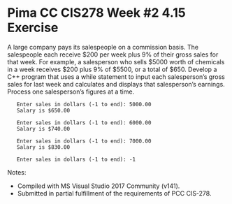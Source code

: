 # Pima CC CIS278 Week #2 4.15 Exercise

A large company pays its salespeople on a commission basis. The salespeople each receive $200 per week plus 9% of their gross sales for that week. For example, a salesperson who sells $5000 worth of chemicals in a week receives $200 plus 9% of $5500, or a total of $650. Develop a C++ program that uses a while statement to input each salesperson’s gross sales for last week and calculates and displays that salesperson’s earnings. Process one salesperson’s figures at a time.
```text
   Enter sales in dollars (-1 to end): 5000.00
   Salary is $650.00

   Enter sales in dollars (-1 to end): 6000.00
   Salary is $740.00

   Enter sales in dollars (-1 to end): 7000.00
   Salary is $830.00

   Enter sales in dollars (-1 to end): -1
```
Notes:
* Compiled with MS Visual Studio 2017 Community (v141).
* Submitted in partial fulfillment of the requirements of PCC CIS-278.

